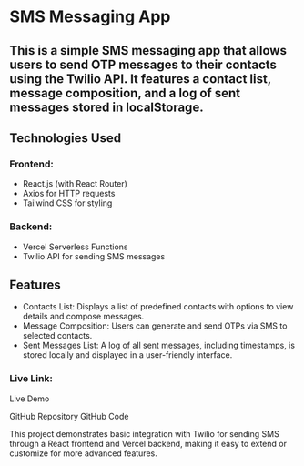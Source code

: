 # SMS Messaging App

## This is a simple SMS messaging app that allows users to send OTP messages to their contacts using the Twilio API. It features a contact list, message composition, and a log of sent messages stored in localStorage.

## Technologies Used

### Frontend:

-   React.js (with React Router)
-   Axios for HTTP requests
-   Tailwind CSS for styling

### Backend:

-   Vercel Serverless Functions
-   Twilio API for sending SMS messages

## Features

-   Contacts List: Displays a list of predefined contacts with options to view details and compose messages.
-   Message Composition: Users can generate and send OTPs via SMS to selected contacts.
-   Sent Messages List: A log of all sent messages, including timestamps, is stored locally and displayed in a user-friendly interface.

### Live Link:

Live Demo

GitHub Repository
GitHub Code

This project demonstrates basic integration with Twilio for sending SMS through a React frontend and Vercel backend, making it easy to extend or customize for more advanced features.
